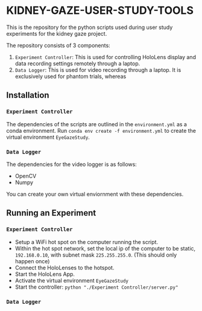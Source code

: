 # KIDNEY-GAZE-USER-STUDY-TOOLS
This is the repository for the python scripts used during user study experiments for the kidney gaze project.

The repository consists of 3 components:
1. `Experiment Controller`: This is used for controlling HoloLens display and data recording settings remotely through a laptop.
2. `Data Logger`: This is used for video recording through a laptop. It is exclusively used for phantom trials, whereas 

## Installation
### `Experiment Controller`
The dependencies of the scripts are outlined in the `environment.yml` as a conda environment. Run `conda env create -f environment.yml` to create the virtual environment `EyeGazeStudy`.

### `Data Logger`
The dependencies for the video logger is as follows:
- OpenCV
- Numpy

You can create your own virtual enviornment with these dependencies.

## Running an Experiment
### `Experiment Controller`
- Setup a WiFi hot spot on the computer running the script. 
- Within the hot spot network, set the local ip of the computer to be static, `192.168.0.10`, with subnet mask `225.255.255.0`. (This should only happen once)
- Connect the HoloLenses to the hotspot.
- Start the HoloLens App.
- Activate the virtual environment `EyeGazeStudy`
- Start the controller: `python "./Experiment Controller/server.py"`

### `Data Logger`

